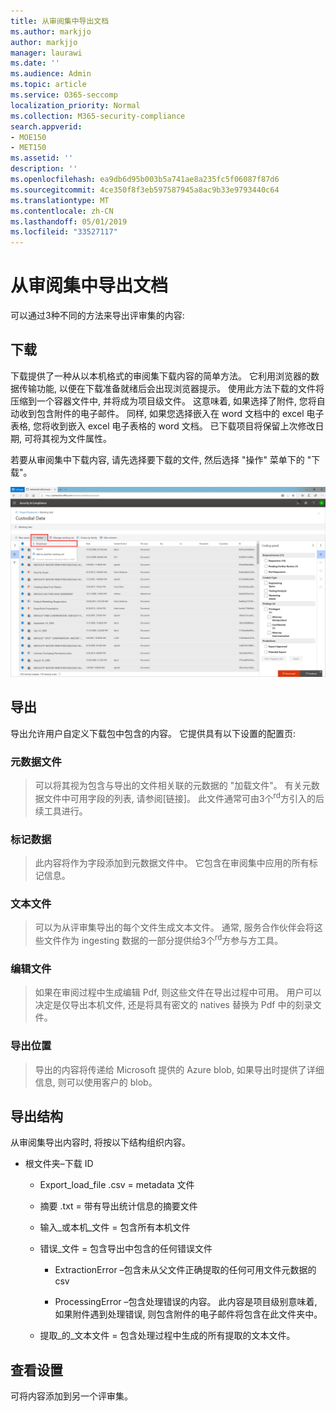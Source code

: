```yaml
---
title: 从审阅集中导出文档
ms.author: markjjo
author: markjjo
manager: laurawi
ms.date: ''
ms.audience: Admin
ms.topic: article
ms.service: O365-seccomp
localization_priority: Normal
ms.collection: M365-security-compliance
search.appverid:
- MOE150
- MET150
ms.assetid: ''
description: ''
ms.openlocfilehash: ea9db6d95b003b5a741ae8a235fc5f06087f87d6
ms.sourcegitcommit: 4ce350f8f3eb597587945a8ac9b33e9793440c64
ms.translationtype: MT
ms.contentlocale: zh-CN
ms.lasthandoff: 05/01/2019
ms.locfileid: "33527117"
---
```

# <a name="export-documents-from-a-review-set"></a>从审阅集中导出文档

可以通过3种不同的方法来导出评审集的内容:

## <a name="download"></a>下载

下载提供了一种从以本机格式的审阅集下载内容的简单方法。 它利用浏览器的数据传输功能, 以便在下载准备就绪后会出现浏览器提示。 使用此方法下载的文件将压缩到一个容器文件中, 并将成为项目级文件。 这意味着, 如果选择了附件, 您将自动收到包含附件的电子邮件。 同样, 如果您选择嵌入在 word 文档中的 excel 电子表格, 您将收到嵌入 excel 电子表格的 word 文档。 已下载项目将保留上次修改日期, 可将其视为文件属性。

若要从审阅集中下载内容, 请先选择要下载的文件, 然后选择 "操作" 菜单下的 "下载"。

![自动生成的计算机说明的屏幕截图](../media/eDiscoDownload.png)

## <a name="export"></a>导出

导出允许用户自定义下载包中包含的内容。 它提供具有以下设置的配置页:

### <a name="metadata-file"></a>元数据文件

> 可以将其视为包含与导出的文件相关联的元数据的 "加载文件"。 有关元数据文件中可用字段的列表, 请参阅\[链接\]。 此文件通常可由3个<sup>rd</sup>方引入的后续工具进行。

### <a name="tag-data"></a>标记数据

> 此内容将作为字段添加到元数据文件中。 它包含在审阅集中应用的所有标记信息。

### <a name="text-files"></a>文本文件

> 可以为从评审集导出的每个文件生成文本文件。 通常, 服务合作伙伴会将这些文件作为 ingesting 数据的一部分提供给3个<sup>rd</sup>方参与方工具。

### <a name="redacted-files"></a>编辑文件

> 如果在审阅过程中生成编辑 Pdf, 则这些文件在导出过程中可用。 用户可以决定是仅导出本机文件, 还是将具有密文的 natives 替换为 Pdf 中的刻录文件。

### <a name="export-location"></a>导出位置

> 导出的内容将传递给 Microsoft 提供的 Azure blob, 如果导出时提供了详细信息, 则可以使用客户的 blob。

## <a name="export-structure"></a>导出结构

从审阅集导出内容时, 将按以下结构组织内容。

  - 根文件夹–下载 ID
    
      - Export\_load\_file .csv = metadata 文件
    
      - 摘要 .txt = 带有导出统计信息的摘要文件
    
      - 输入\_或本机\_文件 = 包含所有本机文件
    
      - 错误\_文件 = 包含导出中包含的任何错误文件
        
          - ExtractionError –包含未从父文件正确提取的任何可用文件元数据的 csv
        
          - ProcessingError –包含处理错误的内容。 此内容是项目级别意味着, 如果附件遇到处理错误, 则包含附件的电子邮件将包含在此文件夹中。
    
      - 提取\_的\_文本文件 = 包含处理过程中生成的所有提取的文本文件。

## <a name="review-set"></a>查看设置

可将内容添加到另一个评审集。